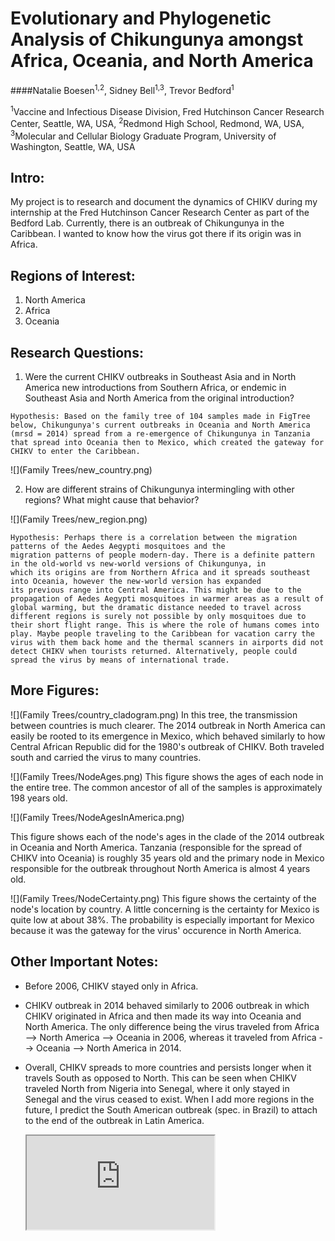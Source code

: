 # Evolutionary and Phylogenetic Analysis of Chikungunya amongst Africa, Oceania, and North America

####Natalie Boesen<sup>1,2</sup>, Sidney Bell<sup>1,3</sup>, Trevor Bedford<sup>1</sup>

<sup>1</sup>Vaccine and Infectious Disease Division, Fred Hutchinson Cancer Research Center, Seattle, WA, USA, <sup>2</sup>Redmond High School, Redmond, WA, USA, <sup>3</sup>Molecular and Cellular Biology Graduate Program, University of Washington, Seattle, WA, USA

## Intro:
  My project is to research and document the dynamics of CHIKV during my internship at the Fred Hutchinson Cancer Research Center as part of the Bedford Lab. Currently, there is an outbreak of Chikungunya in the Caribbean. I wanted to know how the virus got there if its origin was in Africa. 
  
## Regions of Interest:
  1. North America 
  2. Africa
  3. Oceania 

## Research Questions:
  1. Were the current CHIKV outbreaks in Southeast Asia and in North America new introductions from Southern Africa, or
  endemic in Southeast Asia and North America from the original introduction?
  
    Hypothesis: Based on the family tree of 104 samples made in FigTree below, Chikungunya's current outbreaks in Oceania and North America (mrsd = 2014) spread from a re-emergence of Chikungunya in Tanzania that spread into Oceania then to Mexico, which created the gateway for CHIKV to enter the Caribbean.

  ![](Family Trees/new_country.png)  

  2. How are different strains of Chikungunya intermingling with other regions? What might cause that behavior?
  
  ![](Family Trees/new_region.png)	  
  
    Hypothesis: Perhaps there is a correlation between the migration patterns of the Aedes Aegypti mosquitoes and the 
    migration patterns of people modern-day. There is a definite pattern in the old-world vs new-world versions of Chikungunya, in
    which its origins are from Northern Africa and it spreads southeast into Oceania, however the new-world version has expanded
    its previous range into Central America. This might be due to the propagation of Aedes Aegypti mosquitoes in warmer areas as a result of global warming, but the dramatic distance needed to travel across different regions is surely not possible by only mosquitoes due to their short flight range. This is where the role of humans comes into play. Maybe people traveling to the Caribbean for vacation carry the virus with them back home and the thermal scanners in airports did not detect CHIKV when tourists returned. Alternatively, people could spread the virus by means of international trade.

## More Figures:

![](Family Trees/country_cladogram.png)
In this tree, the transmission between countries is much clearer. The 2014 outbreak in North America can easily be rooted to its emergence in Mexico, which behaved similarly to how Central African Republic did for the 1980's outbreak of CHIKV. Both traveled south and carried the virus to many countries. 

![](Family Trees/NodeAges.png)
This figure shows the ages of each node in the entire tree. The common ancestor of all of the samples is approximately 198 years old. 

![](Family Trees/NodeAgesInAmerica.png)

This figure shows each of the node's ages in the clade of the 2014 outbreak in Oceania and North America. Tanzania (responsible for the spread of CHIKV into Oceania) is roughly 35 years old and the primary node in Mexico responsible for the outbreak throughout North America is almost 4 years old.

![](Family Trees/NodeCertainty.png)
This figure shows the certainty of the node's location by country. A little concerning is the certainty for Mexico is quite low at about 38%. The probability is especially important for Mexico because it was the gateway for the virus' occurence in North America.

## Other Important Notes:
* Before 2006, CHIKV stayed only in Africa.
* CHIKV outbreak in 2014 behaved similarly to 2006 outbreak in which CHIKV originated in Africa and then made its way into Oceania and North America. The only difference being the virus traveled from Africa --> North America --> Oceania in 2006, whereas it traveled from Africa --> Oceania --> North America in 2014. 
* Overall, CHIKV spreads to more countries and persists longer when it travels South as opposed to North. This can be seen when CHIKV traveled North from Nigeria into Senegal, where it only stayed in Senegal and the virus ceased to exist. When I add more regions in the future, I predict the South American outbreak (spec. in Brazil) to attach to the end of the outbreak in Latin America.
 

	<div class="embed-responsive embed-responsive-16by9">
	  <iframe class="embed-responsive-item" src="http://www.youtube.com/embed/zLyMwWE-f8o"></iframe>
	</div>
